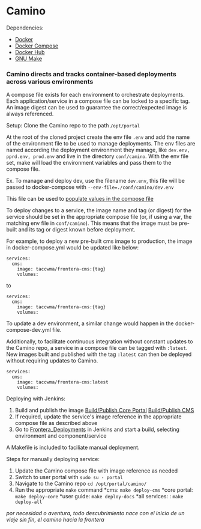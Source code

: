# Camino

Dependencies:
- [Docker](https://docs.docker.com/)
- [Docker Compose](https://docs.docker.com/compose/)
- [Docker Hub](https://hub.docker.com/orgs/taccwma/repositories)
- [GNU Make](https://www.gnu.org/software/make/)

### Camino directs and tracks container-based deployments across various environments

A compose file exists for each environment to orchestrate deployments. Each application/service in a compose file can be locked to a specific tag. An image digest can be used to guarantee the correct/expected image is always referenced.

Setup:
Clone the Camino repo to the path `/opt/portal`

At the root of the cloned project create the env file `.env` and add the name of the environment file to be used to manage deployments. The env files are named according the deployment environment they manage, like `dev.env, pprd.env, prod.env` and live in the directory `conf/camino`. With the env file set, make will load the environment variables and pass them to the compose file.

Ex. To manage and deploy dev, use the filename `dev.env`, this file will be passed to docker-compose with `--env-file=./conf/camino/dev.env`

This file can be used to [populate values in the compose file](https://docs.docker.com/compose/environment-variables/)

To deploy changes to a service, the image name and tag (or digest) for the service should be set in the appropriate compose file (or, if using a var, the matching env file in `conf/camino`). This means that the image must be pre-built and its tag or digest known before deployment.

For example, to deploy a new pre-built cms image to production, the image in docker-compose.yml would be updated like below:

```
services:
  cms:
    image: taccwma/frontera-cms:{tag}
    volumes:
```
to
```
services:
  cms:
    image: taccwma/frontera-cms:{tag}
    volumes:
```

To update a dev environment, a similar change would happen in the docker-compose-dev.yml file.

Additionally, to facilitate continuous integration without constant updates to the Camino repo, a service in a compose file can be tagged with `:latest`. New images built and published with the tag `:latest` can then be deployed without requiring updates to Camino.

```
services:
  cms:
    image: taccwma/frontera-cms:latest
    volumes:
```


Deploying with Jenkins:

1. Build and publish the image [Build/Publish Core Portal](https://jenkins01.tacc.utexas.edu/view/Frontera%20Web/job/Frontera_Portal/) [Build/Publish CMS](https://jenkins01.tacc.utexas.edu/view/Frontera%20Web/job/Frontera_CMS/)
2. If required, update the service's image reference in the appropriate compose file as described above
3. Go to [Frontera_Deployments](https://jenkins01.tacc.utexas.edu/view/Frontera%20Web/job/Frontera_Deploy/) in Jenkins and start a build, selecting environment and component/service

A Makefile is included to faciliate manual deployment.

Steps for manually deploying service:

1. Update the Camino compose file with image reference as needed
2. Switch to user portal with `sudo su - portal` 
3. Navigate to the Camino repo `cd /opt/portal/camino/`
4. Run the appropriate `make` command 
    *cms: `make deploy-cms`
    *core portal: `make deploy-core`
    *user guide: `make deploy-docs`
    *all services: : `make deploy-all`




_por necesidad o aventura, todo descubrimiento nace con el inicio de un viaje sin fin, el camino hacia la frontera_
